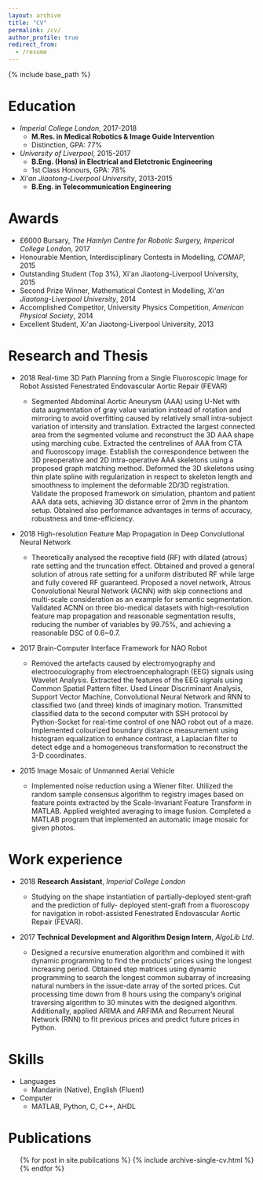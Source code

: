 ```yaml
---
layout: archive
title: "CV"
permalink: /cv/
author_profile: true
redirect_from:
  - /resume
---
```


{% include base_path %}

Education
======
* <i>Imperial College London</i>, 2017-2018
  * <b>M.Res. in Medical Robotics & Image Guide Intervention</b>
  * Distinction, GPA: 77%
* <i>University of Liverpool</i>, 2015-2017
  * <b>B.Eng. (Hons) in Electrical and Eletctronic Engineering</b>
  * 1st Class Honours, GPA: 78%
* <i>Xi'an Jiaotong-Liverpool University</i>, 2013-2015
  * <b>B.Eng. in Telecommunication Engineering</b>

Awards
======
* £6000 Bursary, <i>The Hamlyn Centre for Robotic Surgery, Imperical College London</i>, 2017
* Honourable Mention, Interdisciplinary Contests in Modelling, <i>COMAP</i>, 2015
* Outstanding Student (Top 3%), Xi'an Jiaotong-Liverpool University, 2015
* Second Prize Winner, Mathematical Contest in Modelling, <i>Xi'an Jiaotong-Liverpool University</i>, 2014
* Accomplished Competitor, University Physics Competition, <i>American Physical Society</i>, 2014
* Excellent Student, Xi'an Jiaotong-Liverpool University, 2013

Research and Thesis
======
* 2018 Real-time 3D Path Planning from a Single Fluoroscopic Image for Robot Assisted Fenestrated Endovascular Aortic Repair (FEVAR)
  * Segmented Abdominal Aortic Aneurysm (AAA) using U-Net with data augmentation of gray value variation instead of rotation and mirroring to avoid overfitting caused by relatively small intra-subject variation of intensity and translation. Extracted the largest connected area from the segmented volume and reconstruct the 3D AAA shape using marching cube. Extracted the centrelines of AAA from CTA and fluoroscopy image. Establish the correspondence between the 3D preoperative and 2D intra-operative AAA skeletons using a proposed graph matching method. Deformed the 3D skeletons using thin plate spline with regularization in respect to skeleton length and smoothness to implement the deformable 2D/3D registration. Validate the proposed framework on simulation, phantom and patient AAA data sets, achieving 3D distance error of 2mm in the phantom setup. Obtained also performance advantages in terms of accuracy, robustness and time-efficiency.
  
* 2018 High-resolution Feature Map Propagation in Deep Convolutional Neural Network
  * Theoretically analysed the receptive field (RF) with dilated (atrous) rate setting and the truncation effect. Obtained and proved a general solution of atrous rate setting for a uniform distributed RF while large and fully covered RF guaranteed. Proposed a novel network, Atrous Convolutional Neural Network (ACNN) with skip connections and multi-scale consideration as an example for semantic segmentation. Validated ACNN on three bio-medical datasets with high-resolution feature map propagation and reasonable segmentation results, reducing the number of variables by 99.75%, and achieving a reasonable DSC of 0.6~0.7.

* 2017 Brain-Computer Interface Framework for NAO Robot
  * Removed the artefacts caused by electromyography and electrooculography from electroencephalograph (EEG) signals using Wavelet Analysis. Extracted the features of the EEG signals using Common Spatial Pattern filter. Used Linear Discriminant Analysis, Support Vector Machine, Convolutional Neural Network and RNN to classified two (and three) kinds of imaginary motion. Transmitted classified data to the second computer with SSH protocol by Python-Socket for real-time control of one NAO robot out of a maze. Implemented colourized boundary distance measurement using histogram equalization to enhance contrast, a Laplacian filter to detect edge and a homogeneous transformation to reconstruct the 3-D coordinates.

* 2015 Image Mosaic of Unmanned Aerial Vehicle
  * Implemented noise reduction using a Wiener filter. Utilized the random sample consensus algorithm to registry images based on feature points extracted by the Scale-Invariant Feature Transform in MATLAB. Applied weighted averaging to image fusion. Completed a MATLAB program that implemented an automatic image mosaic for given photos.

Work experience
======
* 2018 <b>Research Assistant</b>, <i>Imperial College London</i>
  * Studying on the shape instantiation of partially-deployed stent-graft and the prediction of fully- deployed stent-graft from a fluoroscopy for navigation in robot-assisted Fenestrated Endovascular Aortic Repair (FEVAR).

* 2017 <b>Technical Development and Algorithm Design Intern</b>, <i>AlgoLib Ltd</i>.
  * Designed a recursive enumeration algorithm and combined it with dynamic programming to find the products’ prices using the longest increasing period. Obtained step matrices using dynamic programming to search the longest common subarray of increasing natural numbers in the issue-date array of the sorted prices. Cut processing time down from 8 hours using the company’s original traversing algorithm to 30 minutes with the designed algorithm. Additionally, applied ARIMA and ARFIMA and Recurrent Neural Network (RNN) to fit previous prices and predict future prices in Python.
  
Skills
======
* Languages
  * Mandarin (Native), English (Fluent)
* Computer
  * MATLAB, Python, C, C++, AHDL

Publications
======
  <ul>{% for post in site.publications %}
    {% include archive-single-cv.html %}
  {% endfor %}</ul>
